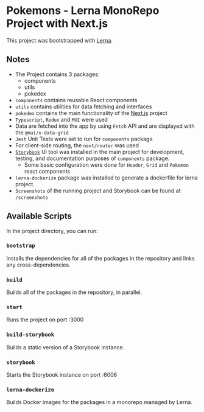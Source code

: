# Pokemons - Lerna MonoRepo Project with Next.js

This project was bootstrapped with [Lerna](https://lerna.js.org/).

## Notes
- The Project contains 3 packages:
    - components
    - utils
    - pokedex 
- `components` contains reusable React components
- `utils` contains utilities for data fetching and interfaces
- `pokedex` contains the main functionality of the <a href="https://nextjs.org/" rel="nofollow" target='_blank'>Next.js</a> project
- `Typescript`, `Redux` and `MUI` were used
- Data are fetched into the app by using `Fetch` API and are displayed with the `@mui/x-data-grid`
- `Jest` Unit Tests were set to run for `components` package
- For client-side routing, the `next/router` was used
- <a href="https://storybook.js.org/" rel="nofollow" target='_blank'>`Storybook`</a> UI tool was installed in the main project for development, testing, and documentation purposes of `components` package.
    - Some basic configuration were done for `Header`, `Grid` and `Pokemon` react components
- `lerna-dockerize` package was installed to generate a dockerfile for lerna project.
- `Screenshots` of the running project and Storybook can be found at `/screenshots`

## Available Scripts

In the project directory, you can run:

### `bootstrap`

Installs the dependencies for all of the packages in the repository and links any cross-dependencies.

### `build`

Builds all of the packages in the repository, in parallel.

### `start`

Runs the project on port :3000

### `build-storybook`

Builds a static version of a Storybook instance.

### `storybook`

Starts the Storybook instance on port :6006

### `lerna-dockerize`

Builds Docker images for the packages in a monorepo managed by Lerna.

